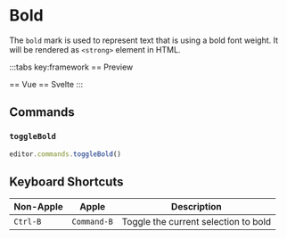 # Bold

The `bold` mark is used to represent text that is using a bold font weight. It will be rendered as `<strong>` element in HTML.

<script setup>
import { ExamplePlaygroundLazy } from '../../components/example-playground-lazy'
import App from '../../components/vue-bold/app.vue'
</script>

:::tabs key:framework
== Preview

<ClientOnly><div class="p-2"><App/></div></ClientOnly>
== Vue
<ExamplePlaygroundLazy example="vue-bold" />
== Svelte
<ExamplePlaygroundLazy example="svelte-bold" />
:::

## Commands

### `toggleBold`

```ts
editor.commands.toggleBold()
```

## Keyboard Shortcuts

| Non-Apple | Apple       | Description                          |
| --------- | ----------- | ------------------------------------ |
| `Ctrl-B`  | `Command-B` | Toggle the current selection to bold |
